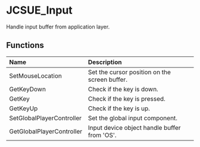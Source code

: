 # JCSUE_Input

Handle input buffer from application layer.

## Functions

| Name | Description |
|:---|:---|
| SetMouseLocation | Set the cursor position on the screen buffer. |
| GetKeyDown | Check if the key is down. |
| GetKey | Check if the key is pressed. |
| GetKeyUp | Check if the key is up. |
| SetGlobalPlayerController | Set the global input component. |
| GetGlobalPlayerController | Input device object handle buffer from 'OS'. |
